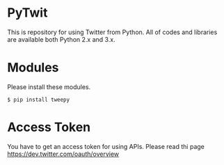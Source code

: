 # PyTwit
This is repository for using Twitter from Python. All of codes and libraries are available both Python 2.x and 3.x.

# Modules

Please install these modules.

```
$ pip install tweepy
```

# Access Token

You have to get an access token for using APIs. Please read thi page https://dev.twitter.com/oauth/overview